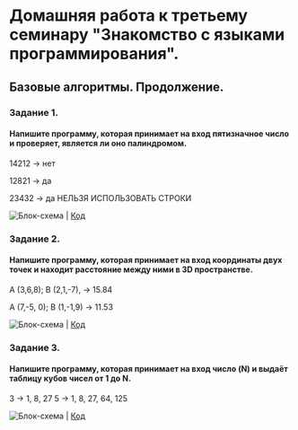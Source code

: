 # Домашняя работа к третьему семинару "Знакомство с языками программирования".
## Базовые алгоритмы. Продолжение. 

### Задание 1.
#### Напишите программу, которая принимает на вход пятизначное число и проверяет, является ли оно палиндромом.

14212 -> нет

12821 -> да

23432 -> да
НЕЛЬЗЯ ИСПОЛЬЗОВАТЬ СТРОКИ

![Блок-схема]() | [Код](https://github.com/XeniaLS13/HW3/blob/main/Task1/Program.cs)

### Задание 2.

#### Напишите программу, которая принимает на вход координаты двух точек и находит расстояние между ними в 3D пространстве.

A (3,6,8); B (2,1,-7), -> 15.84

A (7,-5, 0); B (1,-1,9) -> 11.53

![Блок-схема]() | [Код]()

### Задание 3.

#### Напишите программу, которая принимает на вход число (N) и выдаёт таблицу кубов чисел от 1 до N.

3 -> 1, 8, 27
5 -> 1, 8, 27, 64, 125

![Блок-схема]() | [Код]()